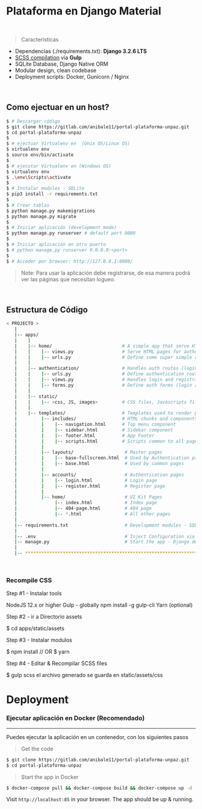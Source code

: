 # Plataforma en Django Material


<br />

> Caracterìsticas

- Dependencias (./requirements.txt): **Django 3.2.6 LTS**
- [SCSS compilation](#recompile-css) via **Gulp**
- SQLite Database, Django Native ORM
- Modular design, clean codebase
- Deployment scripts: Docker, Gunicorn / Nginx


<br />


## Como ejectuar en un host?

```bash
$ # Descargar código
$ git clone https://gitlab.com/anibale11/portal-plataforma-unpaz.git
$ cd portal-plataforma-unpaz
$
$ # ejectuar Virtualenv en  (Unix OS/Linux OS)
$ virtualenv env
$ source env/bin/activate
$
$ # ejecutar Virtualenv en (Windows OS)
$ virtualenv env
$ .\env\Scripts\activate
$
$ # Instalar modules - SQLite
$ pip3 install -r requirements.txt
$
$ # Crear tablas
$ python manage.py makemigrations
$ python manage.py migrate
$
$ # Iniciar aplicación (development mode)
$ python manage.py runserver # default port 8000
$
$ # Iniciar aplicación en otro puerto
$ # python manage.py runserver 0.0.0.0:<port>
$
$ # Acceder por browser: http://127.0.0.1:8000/
```

> Note: Para usar la aplicación debe registrarse, de esa manera podrá ver las páginas que necesitan logueo.

<br />

## Estructura de Código


```bash
< PROJECTO >
   |
   |-- apps/
   |    |
   |    |-- home/                          # A simple app that serve HTML files
   |    |    |-- views.py                  # Serve HTML pages for authenticated users
   |    |    |-- urls.py                   # Define some super simple routes  
   |    |
   |    |-- authentication/                # Handles auth routes (login and register)
   |    |    |-- urls.py                   # Define authentication routes  
   |    |    |-- views.py                  # Handles login and registration  
   |    |    |-- forms.py                  # Define auth forms (login and register)
   |    |
   |    |-- static/
   |    |    |-- <css, JS, images>         # CSS files, Javascripts files
   |    |
   |    |-- templates/                     # Templates used to render pages
   |         |-- includes/                 # HTML chunks and components
   |         |    |-- navigation.html      # Top menu component
   |         |    |-- sidebar.html         # Sidebar component
   |         |    |-- footer.html          # App Footer
   |         |    |-- scripts.html         # Scripts common to all pages
   |         |
   |         |-- layouts/                   # Master pages
   |         |    |-- base-fullscreen.html  # Used by Authentication pages
   |         |    |-- base.html             # Used by common pages
   |         |
   |         |-- accounts/                  # Authentication pages
   |         |    |-- login.html            # Login page
   |         |    |-- register.html         # Register page
   |         |
   |         |-- home/                      # UI Kit Pages
   |              |-- index.html            # Index page
   |              |-- 404-page.html         # 404 page
   |              |-- *.html                # All other pages
   |
   |-- requirements.txt                     # Development modules - SQLite storage
   |
   |-- .env                                 # Inject Configuration via Environment
   |-- manage.py                            # Start the app - Django default start script
   |
   |-- ************************************************************************
```

<br />

### Recompile CSS


Step #1 - Instalar tools

NodeJS 12.x or higher
Gulp - globally
npm install -g gulp-cli
Yarn (optional)

Step #2 - ir a Directorio assets

$ cd apps/static/assets

Step #3 - Instalar modulos

$ npm install
// OR
$ yarn

Step #4 - Editar & Recompilar SCSS files

$ gulp scss
el archivo generado se guarda en static/assets/css

# Deployment
### Ejecutar aplicación en Docker (Recomendado)
---

Puedes ejecutar la aplicación en un contenedor, con los siguientes pasos  

> Get the code

```bash
$ git clone https://gitlab.com/anibale11/portal-plataforma-unpaz.git
$ cd portal-plataforma-unpaz
```

> Start the app in Docker

```bash
$ docker-compose pull && docker-compose build && docker-compose up -d
```

Visit `http://localhost:85` in your browser. The app should be up & running.
